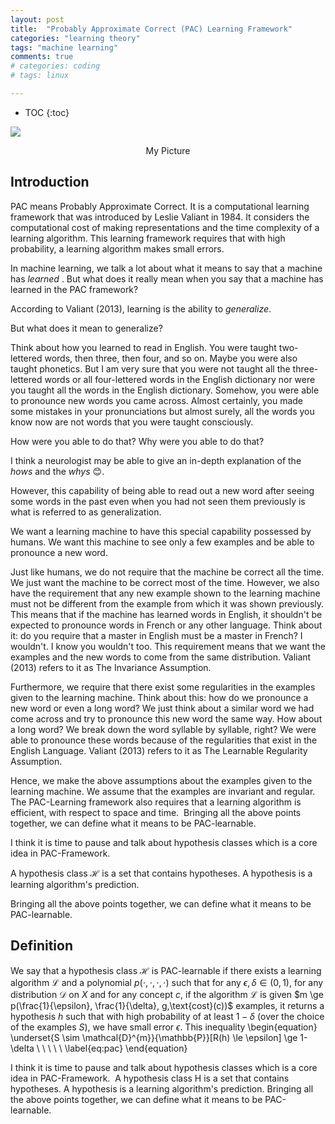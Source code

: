 ```yaml
---
layout: post
title:  "Probably Approximate Correct (PAC) Learning Framework"
categories: "learning theory"
tags: "machine learning"
comments: true
# categories: coding
# tags: linux

---
```


* TOC
{:toc}

![](images/hlf/main.JPG)
<p align="center">My Picture</p>

## Introduction
PAC means Probably Approximate Correct. It is a computational learning framework that was introduced by Leslie Valiant in 1984. It considers the computational cost of making representations and the time complexity of
a learning algorithm. This learning framework requires that with high probability, a learning algorithm makes small errors.

In machine learning, we talk a lot about what it means to say that a machine has <em>learned </em>. But what does it really mean when you say that a machine has learned in the PAC framework?

According to Valiant (2013), learning is the ability to <em>generalize</em>.

But what does it mean to generalize?

Think about how you learned to read in English. You were taught two-lettered words, then three, then four, and so on. Maybe you were also taught phonetics. But I am very sure that you were not taught all the three-lettered words or all four-lettered words in the English dictionary nor were you taught all the words in the English dictionary. Somehow, you were able to pronounce new words you came across. Almost certainly, you made some mistakes in your pronunciations but almost surely, all the words you know now are not words that you were taught consciously.

How were you able to do that? Why were you able to do that?

I think a neurologist may be able to give an in-depth explanation of the <em>hows</em> and the <em>whys</em> 😊.

However, this capability of being able to read out a new word after seeing some words in the past even when you had not seen them previously is what is referred to as generalization.

We want a learning machine to have this special capability possessed by humans.  We want this machine to see only a few examples and be able to pronounce a new word. 

Just like humans, we do not require that the machine be correct all the time. We just want the machine to be correct most of the time.
However, we also have the requirement that any new example shown to the learning machine must not be different from the example from which it was shown previously. This means that if the machine has learned words in English, it shouldn't be expected to pronounce words in French or any other language. Think about it: do you require that a master in English must be a master in French? I wouldn't. I know you wouldn't too. This requirement means that we want the examples and the new words to come from the same distribution. Valiant (2013) refers to it as The Invariance Assumption. 

Furthermore, we require that there exist some regularities in the examples given to the learning machine. Think about this: how do we pronounce a new word or even a long word? We just think about a similar word we had come across and try to pronounce this new word the same way. How about a long word? We break down the word syllable by syllable, right? We were able to pronounce these words because of the regularities that exist in the English Language. Valiant (2013) refers to it as The Learnable Regularity Assumption.

Hence, we make the above assumptions about the examples given to the learning machine. We assume that the examples are invariant and regular.
The PAC-Learning framework also requires that a learning algorithm is efficient, with respect to space and time. 
Bringing all the above points together, we can define what it means to be PAC-learnable.

I think it is time to pause and talk about hypothesis classes which is a core idea in PAC-Framework. 

A hypothesis class $\mathcal{H}$ is a set that contains hypotheses. A hypothesis is a learning algorithm's prediction.

Bringing all the above points together, we can define what it means to be PAC-learnable.

## Definition 

We say that a hypothesis class $\mathcal{H}$ is PAC-learnable if there exists a learning algorithm $\mathcal{L}$ and a polynomial $p(\cdot,\cdot,\cdot,\cdot)$ such that for any $\epsilon,  \delta \in (0,1)$, for any distribution $\mathcal{D}$ on $X$ and for any concept $c$, if the algorithm $\mathcal{L}$ is given  $m \ge p(\frac{1}{\epsilon}, \frac{1}{\delta}, g,\text{cost}(c))$ examples, it returns a hypothesis $h$ such that with high probability of at least $1-\delta$ (over the choice of the examples $S$), we have small error $\epsilon$. This inequality
	\begin{equation}
	\underset{S \sim \mathcal{D}^{m}}{\mathbb{P}}[R(h) \le \epsilon] \ge 1-\delta \ \ \ \  \ \label{eq:pac}
	\end{equation}


I think it is time to pause and talk about hypothesis classes which is a core idea in PAC-Framework. 
A hypothesis class H is a set that contains hypotheses. A hypothesis is a learning algorithm's prediction.
Bringing all the above points together, we can define what it means to be PAC-learnable.
